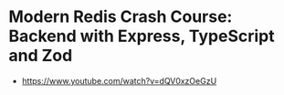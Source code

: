 # Modern Redis Crash Course: Backend with Express, TypeScript and Zod

- https://www.youtube.com/watch?v=dQV0xzOeGzU
